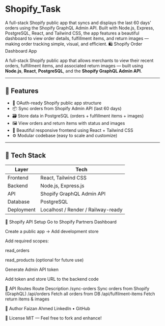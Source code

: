# Shopify_Task
A full-stack Shopify public app that syncs and displays the last 60 days’ orders using the Shopify GraphQL Admin API. Built with Node.js, Express, PostgreSQL, React, and Tailwind CSS, the app features a beautiful dashboard to view order details, fulfillment items, and return images — making order tracking simple, visual, and efficient.
 🛍️ Shopify Order Dashboard App

A full-stack Shopify public app that allows merchants to view their recent orders, fulfillment items, and associated return images — built using **Node.js**, **React**, **PostgreSQL**, and the **Shopify GraphQL Admin API**.

---

## 🚀 Features

- 🔐 OAuth-ready Shopify public app structure
- 📦 Sync orders from Shopify Admin API (last 60 days)
- 🗃️ Store data in PostgreSQL (orders + fulfillment items + images)
- 🖼️ View orders and return items with status and images
- 💅 Beautiful responsive frontend using React + Tailwind CSS
- ⚙️ Modular codebase (easy to scale and customize)

---

## 🧱 Tech Stack

| Layer        | Tech                                 |
|--------------|--------------------------------------|
| Frontend     | React, Tailwind CSS                  |
| Backend      | Node.js, Express.js                  |
| API          | Shopify GraphQL Admin API            |
| Database     | PostgreSQL                           |
| Deployment   | Localhost / Render / Railway-ready   |
🔐 Shopify API Setup
Go to Shopify Partners Dashboard

Create a public app → Add development store

Add required scopes:

read_orders

read_products (optional for future use)

Generate Admin API token

Add token and store URL to the backend code

🔄 API Routes
Route	Description
/sync-orders	Sync orders from Shopify (GraphQL)
/api/orders	Fetch all orders from DB
/api/fulfilment-items	Fetch return items & images


🤝 Author
Faizan Ahmed
LinkedIn • GitHub

🪪 License
MIT — Feel free to fork and enhance!
